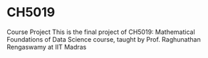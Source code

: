 # CH5019
Course Project
This is the final project of CH5019: Mathematical Foundations of Data Science course, taught by Prof. Raghunathan Rengaswamy at IIT Madras
